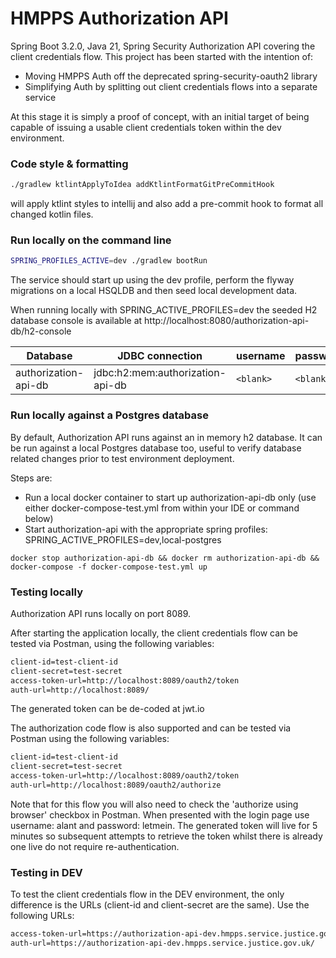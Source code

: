 # HMPPS Authorization API

Spring Boot 3.2.0, Java 21, Spring Security Authorization API covering the client credentials flow. This project has been started with the intention of:
- Moving HMPPS Auth off the deprecated spring-security-oauth2 library
- Simplifying Auth by splitting out client credentials flows into a separate service

At this stage it is simply a proof of concept, with an initial target of being capable of issuing a usable client credentials token within the dev environment.

### Code style & formatting
```bash
./gradlew ktlintApplyToIdea addKtlintFormatGitPreCommitHook
```
will apply ktlint styles to intellij and also add a pre-commit hook to format all changed kotlin files.

### Run locally on the command line
```bash
SPRING_PROFILES_ACTIVE=dev ./gradlew bootRun
```

The service should start up using the dev profile, perform the flyway migrations on a local HSQLDB and then seed local development data.

When running locally with SPRING_ACTIVE_PROFILES=dev the seeded H2 database console is available at http://localhost:8080/authorization-api-db/h2-console

| Database                | JDBC connection                     | username  | password  |
|-------------------------|-------------------------------------|-----------|-----------|
| authorization-api-db | jdbc:h2:mem:authorization-api-db | `<blank>` | `<blank>` |


### Run locally against a Postgres database
By default, Authorization API runs against an in memory h2 database.  It can be run against a local Postgres database too, useful
to verify database related changes prior to test environment deployment.

Steps are:

* Run a local docker container to start up authorization-api-db only (use either docker-compose-test.yml from within your IDE or command below)
* Start authorization-api with the appropriate spring profiles: SPRING_ACTIVE_PROFILES=dev,local-postgres

```
docker stop authorization-api-db && docker rm authorization-api-db && docker-compose -f docker-compose-test.yml up
```

### Testing locally

Authorization API runs locally on port 8089.

After starting the application locally, the client credentials flow can be tested via Postman, using the following variables:

```bash
client-id=test-client-id
client-secret=test-secret
access-token-url=http://localhost:8089/oauth2/token
auth-url=http://localhost:8089/
```

The generated token can be de-coded at jwt.io

The authorization code flow is also supported and can be tested via Postman using the following variables:

```bash
client-id=test-client-id
client-secret=test-secret
access-token-url=http://localhost:8089/oauth2/token
auth-url=http://localhost:8089/oauth2/authorize
```

Note that for this flow you will also need to check the 'authorize using browser' checkbox in Postman. When presented with the login page use username: alant and password: letmein.
The generated token will live for 5 minutes so subsequent attempts to retrieve the token whilst there is already one live do not require re-authentication.

### Testing in DEV

To test the client credentials flow in the DEV environment, the only difference is the URLs (client-id and client-secret are the same). Use the following URLs:

```bash
access-token-url=https://authorization-api-dev.hmpps.service.justice.gov.uk/oauth2/token
auth-url=https://authorization-api-dev.hmpps.service.justice.gov.uk/
```
